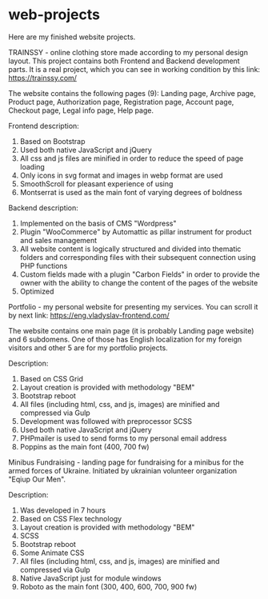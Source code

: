 # web-projects
Here are my finished website projects.

TRAINSSY - online clothing store made according to my personal design layout. This project contains both Frontend and Backend development parts.
It is a real project, which you can see in working condition by this link: https://trainssy.com/

The website contains the following pages (9): Landing page, Archive page, Product page, Authorization page, Registration page, Account page, Checkout page, Legal info page, Help page.

Frontend description:

1. Based on Bootstrap
2. Used both native JavaScript and jQuery
3. All css and js files are minified in order to reduce the speed of page loading
4. Only icons in svg format and images in webp format are used
5. SmoothScroll for pleasant experience of using
6. Montserrat is used as the main font of varying degrees of boldness

Backend description:

1. Implemented on the basis of CMS "Wordpress"
2. Plugin "WooCommerce" by Automattic as pillar instrument for product and sales management
3. All website content is logically structured and divided into thematic folders and corresponding files with their subsequent connection using PHP functions
4. Сustom fields made with a plugin "Carbon Fields" in order to provide the owner with the ability to change the content of the pages of the website
5. Optimized


Portfolio - my personal website for presenting my services. You can scroll it by next link: https://eng.vladyslav-frontend.com/

The website contains one main page (it is probably Landing page website) and 6 subdomens. One of those has English localization for my foreign visitors and other 5 are for my portfolio projects.

Description:

1. Based on CSS Grid
2. Layout creation is provided with methodology "BEM"
3. Bootstrap reboot
4. All files (including html, css, and js, images) are minified and compressed via Gulp
5. Development was followed with preprocessor SCSS
6. Used both native JavaScript and jQuery
7. PHPmailer is used to send forms to my personal email address
8. Poppins as the main font (400, 700 fw)


Minibus Fundraising - landing page for fundraising for a minibus for the armed forces of Ukraine. Initiated by ukrainian volunteer organization "Eqiup Our Men".

Description:
1. Was developed in 7 hours
2. Based on CSS Flex technology
3. Layout creation is provided with methodology "BEM"
4. SCSS
5. Bootstrap reboot
6. Some Animate CSS
7. All files (including html, css, and js, images) are minified and compressed via Gulp
8. Native JavaScript just for module windows
9. Roboto as the main font (300, 400, 600, 700, 900 fw)